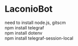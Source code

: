 # LaconioBot
need to install node.js, gitscm \
npm install telegraf \
npm install dotenv \
npm install telegraf-session-local 
